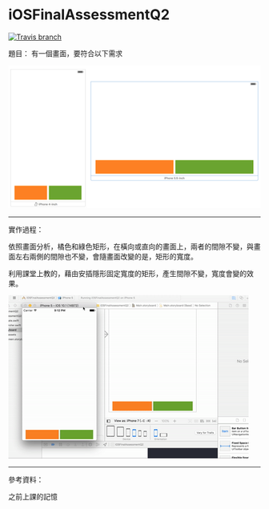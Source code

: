 # iOSFinalAssessmentQ2

[![Travis branch](https://img.shields.io/badge/bulid-passing-brightgreen.svg)]()

題目：
有一個畫面，要符合以下需求

![](https://github.com/dan12411/iOSFinalAssessmentQ2/blob/master/%E8%9E%A2%E5%B9%95%E5%BF%AB%E7%85%A7%202016-11-30%20%E4%B8%8B%E5%8D%888.19.21.png)

---

實作過程：

依照畫面分析，橘色和綠色矩形，在橫向或直向的畫面上，兩者的間隙不變，與畫面左右兩側的間隙也不變，會隨畫面改變的是，矩形的寬度。

利用課堂上教的，藉由安插隱形固定寬度的矩形，產生間隙不變，寬度會變的效果。

![](https://github.com/dan12411/iOSFinalAssessmentQ2/blob/master/FinalAssQ2.gif)

---

參考資料：

之前上課的記憶
